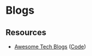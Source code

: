 # Blogs

## Resources

- [Awesome Tech Blogs](https://tech-blogs.dev/) ([Code](https://github.com/markodenic/awesome-tech-blogs))

